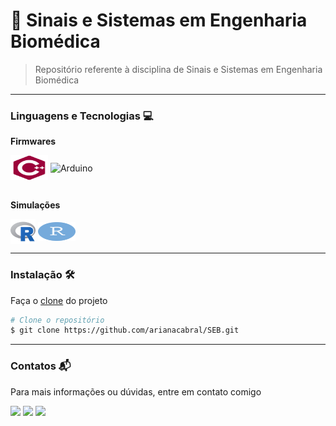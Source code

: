 # 🦾 Sinais e Sistemas em Engenharia Biomédica

> Repositório referente à disciplina de Sinais e Sistemas em Engenharia Biomédica

---

### Linguagens e Tecnologias 💻

**Firmwares**

<div style="display: inline_block">
  <img align="center" alt="Cplusplus" height="40" width="60" src="https://raw.githubusercontent.com/devicons/devicon/master/icons/cplusplus/cplusplus-plain.svg"> 
  <img align="center" alt="Arduino" height="50" width="50" src="https://img.icons8.com/fluent/48/000000/arduino.png">
</div>

<br>  

**Simulações**

<div style="display: inline_block">
  <img align="center" alt="R" height="40" width="40" src="https://raw.githubusercontent.com/devicons/devicon/master/icons/r/r-original.svg">
  <img align="center" alt="RStudio" height="30" width="60" src="https://raw.githubusercontent.com/devicons/devicon/master/icons/rstudio/rstudio-plain.svg"> 
</div>

---

### Instalação 🛠

Faça o <a href="https://github.com/arianacabral/SEB.git">clone</a> do projeto

```bash
# Clone o repositório
$ git clone https://github.com/arianacabral/SEB.git
```

---

### Contatos 📬

Para mais informações ou dúvidas, entre em contato comigo

<div> 
  <a href="https://github.com/arianacabral" target="_blank"><img src="https://img.shields.io/badge/GitHub-100000?style=for-the-badge&logo=github&logoColor=skyblue" target="_blank"></a>
  <a href = "mailto:arianacabral57@ufu.br"><img src="https://img.shields.io/badge/-UFU-%23337?style=for-the-badge&logo=gmail&logoColor=white" target="_blank"></a>
  <a href="https://discord.gg/RTXE2NMVSA" target="_blank"><img src="https://img.shields.io/badge/Discord-7289DA?style=for-the-badge&logo=discord&logoColor=white" target="_blank"></a> 
</div>

</br>
